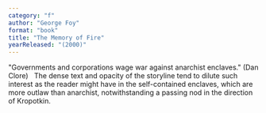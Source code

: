 ```yaml
---
category: "f"
author: "George Foy"
format: "book"
title: "The Memory of Fire"
yearReleased: "(2000)"
---
```

"Governments and corporations wage war against anarchist enclaves." (Dan Clore)
 
The dense text and opacity of the storyline tend to dilute such interest as the reader might have in the self-contained enclaves, which are more outlaw than anarchist, notwithstanding a passing nod in the direction of Kropotkin.